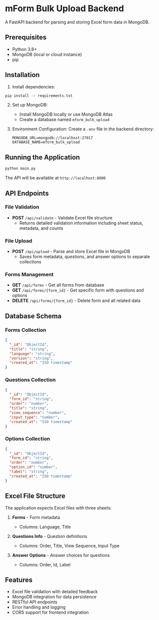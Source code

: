 # mForm Bulk Upload Backend

A FastAPI backend for parsing and storing Excel form data in MongoDB.

## Prerequisites

- Python 3.8+
- MongoDB (local or cloud instance)
- pip

## Installation

1. Install dependencies:
```bash
pip install -r requirements.txt
```

2. Set up MongoDB:
   - Install MongoDB locally or use MongoDB Atlas
   - Create a database named `mform_bulk_upload`

3. Environment Configuration:
   Create a `.env` file in the backend directory:
   ```
   MONGODB_URL=mongodb://localhost:27017
   DATABASE_NAME=mform_bulk_upload
   ```

## Running the Application

```bash
python main.py
```

The API will be available at `http://localhost:8000`

## API Endpoints

### File Validation
- **POST** `/api/validate` - Validate Excel file structure
  - Returns detailed validation information including sheet status, metadata, and counts

### File Upload
- **POST** `/api/upload` - Parse and store Excel file in MongoDB
  - Saves form metadata, questions, and answer options to separate collections

### Forms Management
- **GET** `/api/forms` - Get all forms from database
- **GET** `/api/forms/{form_id}` - Get specific form with questions and options
- **DELETE** `/api/forms/{form_id}` - Delete form and all related data

## Database Schema

### Forms Collection
```json
{
  "_id": "ObjectId",
  "title": "string",
  "language": "string",
  "version": "string",
  "created_at": "ISO timestamp"
}
```

### Questions Collection
```json
{
  "_id": "ObjectId",
  "form_id": "string",
  "order": "number",
  "title": "string",
  "view_sequence": "number",
  "input_type": "number",
  "created_at": "ISO timestamp"
}
```

### Options Collection
```json
{
  "_id": "ObjectId",
  "form_id": "string",
  "order": "number",
  "option_id": "number",
  "label": "string",
  "created_at": "ISO timestamp"
}
```

## Excel File Structure

The application expects Excel files with three sheets:

1. **Forms** - Form metadata
   - Columns: Language, Title

2. **Questions Info** - Question definitions
   - Columns: Order, Title, View Sequence, Input Type

3. **Answer Options** - Answer choices for questions
   - Columns: Order, Id, Label

## Features

- Excel file validation with detailed feedback
- MongoDB integration for data persistence
- RESTful API endpoints
- Error handling and logging
- CORS support for frontend integration

